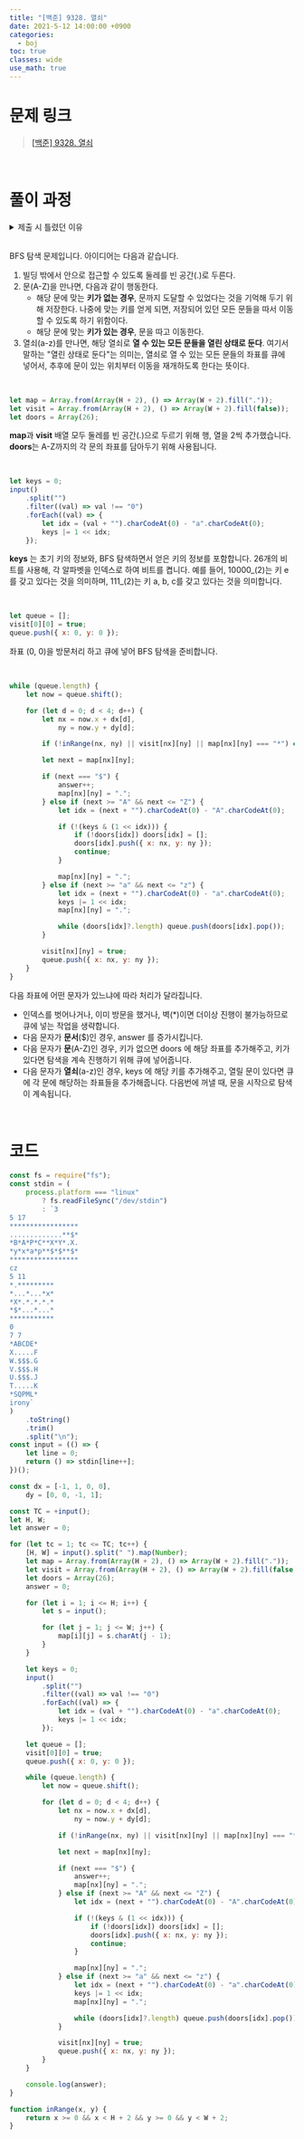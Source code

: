 ```yaml
---
title: "[백준] 9328. 열쇠"
date: 2021-5-12 14:00:00 +0900
categories:
  - boj
toc: true
classes: wide
use_math: true
---
```


# 문제 링크

> [[백준] 9328. 열쇠](https://www.acmicpc.net/problem/9328)

<br>

# 풀이 과정

<details>
<summary>제출 시 틀렸던 이유</summary>
<div markdown="1">

<br>

```jsx
...

for (let i = 1; i <= H; i++) {
    let s = input();

    for (let j = 1; j <= W; j++) {
        map[i][j] = s.charAt(j - 1);

        // if (map[i][j] >= "A" && map[i][j] <= "Z") {
        //     let idx = (map[i][j] + "").charCodeAt(0) - "A".charCodeAt(0);
        //     if (!doors[idx]) doors[idx] = [];
        //     doors[idx].push({ x: i, y: j });
        // }
    }
}

...
```

처음부터 문들을 배열에 담았습니다. 도달하지도 않은 문을, 나중에 열쇠가 있다고 열어버린 후에 이동가능하다고 판단했으니 잘못된 답이 나오게 된 것 같습니다.

</div>
</details>

<br>

BFS 탐색 문제입니다. 아이디어는 다음과 같습니다.

1. 빌딩 밖에서 안으로 접근할 수 있도록 둘레를 빈 공간(.)로 두른다.
2. 문(A-Z)을 만나면, 다음과 같이 행동한다.
    - 해당 문에 맞는 **키가 없는 경우**, 문까지 도달할 수 있었다는 것을 기억해 두기 위해 저장한다. 나중에 맞는 키를 얻게 되면, 저장되어 있던 모든 문들을 따서 이동할 수 있도록 하기 위함이다.
    - 해당 문에 맞는 **키가 있는 경우**, 문을 따고 이동한다.
3. 열쇠(a-z)를 만나면, 해당 열쇠로 **열 수 있는 모든 문들을 열린 상태로 둔다**. 여기서 말하는 "열린 상태로 둔다"는 의미는, 열쇠로 열 수 있는 모든 문들의 좌표를 큐에 넣어서, 추후에 문이 있는 위치부터 이동을 재개하도록 한다는 뜻이다.

<br>

```jsx
let map = Array.from(Array(H + 2), () => Array(W + 2).fill("."));
let visit = Array.from(Array(H + 2), () => Array(W + 2).fill(false));
let doors = Array(26);
```

**map**과 **visit** 배열 모두 둘레를 빈 공간(.)으로 두르기 위해 행, 열을 2씩 추가했습니다. **doors**는 A-Z까지의 각 문의 좌표를 담아두기 위해 사용됩니다.

<br>

```jsx
let keys = 0;
input()
    .split("")
    .filter((val) => val !== "0")
    .forEach((val) => {
        let idx = (val + "").charCodeAt(0) - "a".charCodeAt(0);
        keys |= 1 << idx;
    });
```

**keys** 는 초기 키의 정보와, BFS 탐색하면서 얻은 키의 정보를 포함합니다. 26개의 비트를 사용해, 각 알파벳을 인덱스로 하여 비트를 켭니다. 예를 들어, $10000\_{(2)}$는 키 e를 갖고 있다는 것을 의미하며, $111\_{(2)}$는 키 a, b, c를 갖고 있다는 것을 의미합니다.

<br>

```jsx
let queue = [];
visit[0][0] = true;
queue.push({ x: 0, y: 0 });
```

좌표 (0, 0)을 방문처리 하고 큐에 넣어 BFS 탐색을 준비합니다.

<br>

```jsx
while (queue.length) {
    let now = queue.shift();

    for (let d = 0; d < 4; d++) {
        let nx = now.x + dx[d],
            ny = now.y + dy[d];

        if (!inRange(nx, ny) || visit[nx][ny] || map[nx][ny] === "*") continue;

        let next = map[nx][ny];

        if (next === "$") {
            answer++;
            map[nx][ny] = ".";
        } else if (next >= "A" && next <= "Z") {
            let idx = (next + "").charCodeAt(0) - "A".charCodeAt(0);

            if (!(keys & (1 << idx))) {
                if (!doors[idx]) doors[idx] = [];
                doors[idx].push({ x: nx, y: ny });
                continue;
            }

            map[nx][ny] = ".";
        } else if (next >= "a" && next <= "z") {
            let idx = (next + "").charCodeAt(0) - "a".charCodeAt(0);
            keys |= 1 << idx;
            map[nx][ny] = ".";

            while (doors[idx]?.length) queue.push(doors[idx].pop());
        }

        visit[nx][ny] = true;
        queue.push({ x: nx, y: ny });
    }
}
```

다음 좌표에 어떤 문자가 있느냐에 따라 처리가 달라집니다.

- 인덱스를 벗어나거나, 이미 방문을 했거나, 벽(*)이면 더이상 진행이 불가능하므로 큐에 넣는 작업을 생략합니다.
- 다음 문자가 **문서**($)인 경우, answer 를 증가시킵니다.
- 다음 문자가 **문**(A-Z)인 경우, 키가 없으면 doors 에 해당 좌표를 추가해주고, 키가 있다면 탐색을 계속 진행하기 위해 큐에 넣어줍니다.
- 다음 문자가 **열쇠**(a-z)인 경우, keys 에 해당 키를 추가해주고, 열릴 문이 있다면 큐에 각 문에 해당하는 좌표들을 추가해줍니다. 다음번에 꺼낼 때, 문을 시작으로 탐색이 계속됩니다.

<br>

# 코드

```jsx
const fs = require("fs");
const stdin = (
    process.platform === "linux"
        ? fs.readFileSync("/dev/stdin")
        : `3
5 17
*****************
.............**$*
*B*A*P*C**X*Y*.X.
*y*x*a*p**$*$**$*
*****************
cz
5 11
*.*********
*...*...*x*
*X*.*.*.*.*
*$*...*...*
***********
0
7 7
*ABCDE*
X.....F
W.$$$.G
V.$$$.H
U.$$$.J
T.....K
*SQPML*
irony`
)
    .toString()
    .trim()
    .split("\n");
const input = (() => {
    let line = 0;
    return () => stdin[line++];
})();

const dx = [-1, 1, 0, 0],
    dy = [0, 0, -1, 1];

const TC = +input();
let H, W;
let answer = 0;

for (let tc = 1; tc <= TC; tc++) {
    [H, W] = input().split(" ").map(Number);
    let map = Array.from(Array(H + 2), () => Array(W + 2).fill("."));
    let visit = Array.from(Array(H + 2), () => Array(W + 2).fill(false));
    let doors = Array(26);
    answer = 0;

    for (let i = 1; i <= H; i++) {
        let s = input();

        for (let j = 1; j <= W; j++) {
            map[i][j] = s.charAt(j - 1);
        }
    }

    let keys = 0;
    input()
        .split("")
        .filter((val) => val !== "0")
        .forEach((val) => {
            let idx = (val + "").charCodeAt(0) - "a".charCodeAt(0);
            keys |= 1 << idx;
        });

    let queue = [];
    visit[0][0] = true;
    queue.push({ x: 0, y: 0 });

    while (queue.length) {
        let now = queue.shift();

        for (let d = 0; d < 4; d++) {
            let nx = now.x + dx[d],
                ny = now.y + dy[d];

            if (!inRange(nx, ny) || visit[nx][ny] || map[nx][ny] === "*") continue;

            let next = map[nx][ny];

            if (next === "$") {
                answer++;
                map[nx][ny] = ".";
            } else if (next >= "A" && next <= "Z") {
                let idx = (next + "").charCodeAt(0) - "A".charCodeAt(0);

                if (!(keys & (1 << idx))) {
                    if (!doors[idx]) doors[idx] = [];
                    doors[idx].push({ x: nx, y: ny });
                    continue;
                }

                map[nx][ny] = ".";
            } else if (next >= "a" && next <= "z") {
                let idx = (next + "").charCodeAt(0) - "a".charCodeAt(0);
                keys |= 1 << idx;
                map[nx][ny] = ".";

                while (doors[idx]?.length) queue.push(doors[idx].pop());
            }

            visit[nx][ny] = true;
            queue.push({ x: nx, y: ny });
        }
    }

    console.log(answer);
}

function inRange(x, y) {
    return x >= 0 && x < H + 2 && y >= 0 && y < W + 2;
}
```